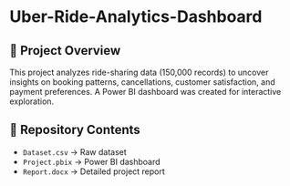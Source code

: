 # Uber-Ride-Analytics-Dashboard

## 📌 Project Overview
This project analyzes ride-sharing data (150,000 records) to uncover insights on booking patterns, cancellations, customer satisfaction, and payment preferences. A Power BI dashboard was created for interactive exploration.

## 📂 Repository Contents
- `Dataset.csv` → Raw dataset
- `Project.pbix` → Power BI dashboard
- `Report.docx` → Detailed project report



